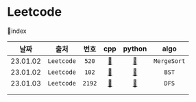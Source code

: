# Leetcode
📃index

|   날짜   |    출처    |  번호  |          cpp          |        python        |    algo     |
| :------: | :--------: | :----: | :-------------------: | :------------------: | :---------: |
| 23.01.02 | `Leetcode` | `520`  |  [📂](./L520/520.cpp)  |  [📂](./L520/520.py)  | `MergeSort` |
| 23.01.02 | `Leetcode` | `102`  |  [📂](./L102/102.cpp)  |  [📂](./L102/102.py)  |    `BST`    |
| 23.01.03 | `Leetcode` | `2192` | [📂](./L2192/2192.cpp) | [📂](./L2192/2192.py) |    `DFS`    |
|          |            |        |                       |                      |             |
|          |            |        |                       |                      |             |

